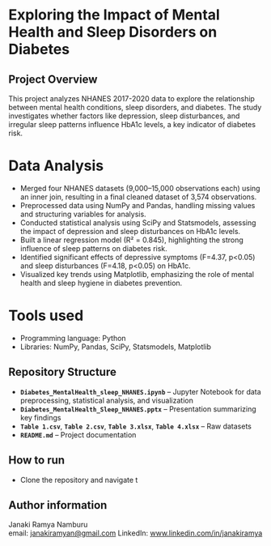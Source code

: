 # Exploring the Impact of Mental Health and Sleep Disorders on Diabetes

## Project Overview  
This project analyzes NHANES 2017-2020 data to explore the relationship between mental health conditions, sleep disorders, and diabetes. The study investigates whether factors like depression, sleep disturbances, and irregular sleep patterns influence HbA1c levels, a key indicator of diabetes risk.  

# Data Analysis
- Merged four NHANES datasets (9,000–15,000 observations each) using an inner join, resulting in a final cleaned dataset of 3,574 observations.
- Preprocessed data using NumPy and Pandas, handling missing values and structuring variables for analysis.
- Conducted statistical analysis using SciPy and Statsmodels, assessing the impact of depression and sleep disturbances on HbA1c levels.
- Built a linear regression model (R² = 0.845), highlighting the strong influence of sleep patterns on diabetes risk.
- Identified significant effects of depressive symptoms (F=4.37, p<0.05) and sleep disturbances (F=4.18, p<0.05) on HbA1c.
- Visualized key trends using Matplotlib, emphasizing the role of mental health and sleep hygiene in diabetes prevention.

# Tools used
- Programming language: Python
- Libraries: NumPy, Pandas, SciPy, Statsmodels, Matplotlib 

## Repository Structure
- **`Diabetes_MentalHealth_sleep_NHANES.ipynb`** – Jupyter Notebook for data preprocessing, statistical analysis, and visualization
- **`Diabetes_MentalHealth_Sleep_NHANES.pptx`** – Presentation summarizing key findings
- **`Table 1.csv`**, **`Table 2.csv`**, **`Table 3.xlsx`**, **`Table 4.xlsx`** – Raw datasets  
- **`README.md`** – Project documentation

## How to run
- Clone the repository and navigate t


## Author information
Janaki Ramya Namburu\
email: janakiramyan@gmail.com
LinkedIn: www.linkedin.com/in/janakiramya

